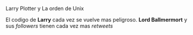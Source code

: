 Larry Plotter y La orden de Unix

El codigo de **Larry** cada vez se vuelve mas peligroso.
**Lord Ballmermort** y sus *followers* tienen cada vez mas *retweets*
